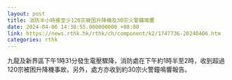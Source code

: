 ```yaml
---
layout: post
title: 消防半小時接至少120宗被困升降機及30宗火警鐘鳴響
date: 2024-04-06 14:38:55.000000000 +08:00
link: https://news.rthk.hk/rthk/ch/component/k2/1747736-20240406.htm
categories: rthk
---
```


九龍及新界區下午1時31分發生電壓驟降，消防處在下午約1時半至2時，收到超過120宗被困升降機事故，另外，處方亦收到約30宗火警鐘鳴響報告。

